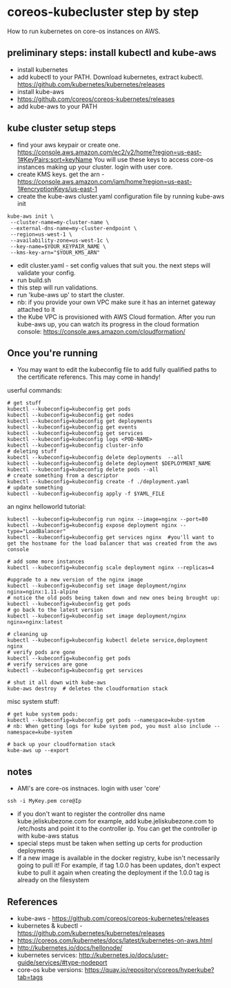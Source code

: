 # coreos-kubecluster step by step

How to run kubernetes on core-os instances on AWS.

preliminary steps: install kubectl and kube-aws
------------------
* install kubernetes
 * add kubectl to your PATH. Download kubernetes, extract kubectl. https://github.com/kubernetes/kubernetes/releases
* install kube-aws 
 * https://github.com/coreos/coreos-kubernetes/releases
 * add kube-aws to your PATH

kube cluster setup steps
--------------------------
* find your aws keypair or create one. https://console.aws.amazon.com/ec2/v2/home?region=us-east-1#KeyPairs:sort=keyName You will use these keys to access core-os instances making up your cluster. login with user core.
* create KMS keys. get the arn - https://console.aws.amazon.com/iam/home?region=us-east-1#encryptionKeys/us-east-1 
* create the kube-aws cluster.yaml configuration file by running kube-aws init 
```
kube-aws init \
 --cluster-name=my-cluster-name \
 --external-dns-name=my-cluster-endpoint \
 --region=us-west-1 \
 --availability-zone=us-west-1c \
 --key-name=$YOUR_KEYPAIR_NAME \
 --kms-key-arn="$YOUR_KMS_ARN"
```
* edit cluster.yaml - set config values that suit you. the next steps will validate your config.
* run build.sh
 * this step will run validations. 
* run 'kube-aws up' to start the cluster.
 * nb: if you provide your own VPC make sure it has an internet gateway attached to it
 * the Kube VPC is provisioned with AWS Cloud formation. After you run kube-aws up, you can watch its progress in the cloud formation console: https://console.aws.amazon.com/cloudformation/ 
 
Once you're running
-------------------
* You may want to edit the kubeconfig file to add fully qualified paths to the certificate referencs. This may come in handy!

userful commands:
```
# get stuff
kubectl --kubeconfig=kubeconfig get pods
kubectl --kubeconfig=kubeconfig get nodes
kubectl --kubeconfig=kubeconfig get deployments
kubectl --kubeconfig=kubeconfig get events
kubectl --kubeconfig=kubeconfig get services
kubectl --kubeconfig=kubeconfig logs <POD-NAME>
kubectl --kubeconfig=kubeconfig cluster-info
# deleting stuff
kubectl --kubeconfig=kubeconfig delete deployments  --all
kubectl --kubeconfig=kubeconfig delete deployment $DEPLOYMENT_NAME
kubectl --kubeconfig=kubeconfig delete pods --all
# create something from a descriptor
kubectl --kubeconfig=kubeconfig create -f ./deployment.yaml
# update something
kubectl --kubeconfig=kubeconfig apply -f $YAML_FILE
```

an nginx helloworld tutorial:
```
kubectl --kubeconfig=kubeconfig run nginx --image=nginx --port=80
kubectl --kubeconfig=kubeconfig expose deployment nginx --type="LoadBalancer"
kubectl --kubeconfig=kubeconfig get services nginx  #you'll want to get the hostname for the load balancer that was created from the aws console

# add some more instances
kubectl --kubeconfig=kubeconfig scale deployment nginx --replicas=4

#upgrade to a new version of the nginx image
kubectl --kubeconfig=kubeconfig set image deployment/nginx nginx=nginx:1.11-alpine
# notice the old pods being taken down and new ones being brought up: 
kubectl --kubeconfig=kubeconfig get pods
# go back to the latest version
kubectl --kubeconfig=kubeconfig set image deployment/nginx nginx=nginx:latest

# cleaning up
kubectl --kubeconfig=kubeconfig kubectl delete service,deployment nginx
# verify pods are gone
kubectl --kubeconfig=kubeconfig get pods
# verify services are gone
kubectl --kubeconfig=kubeconfig get services

# shut it all down with kube-aws
kube-aws destroy  # deletes the cloudformation stack
```

misc system stuff:
```
# get kube system pods:
kubectl --kubeconfig=kubeconfig get pods --namespace=kube-system
# nb: When getting logs for kube system pod, you must also include --namespace=kube-system

# back up your cloudformation stack
kube-aws up --export
```


notes
------
* AMI's are core-os instnaces.  login with user 'core'
```
ssh -i MyKey.pem core@Ip
```
* if you don't want to register the controller dns name kube.jeliskubezone.com for example, add kube.jeliskubezone.com to /etc/hosts and point it to the controller
ip. You can get the controller ip with kube-aws status
* special steps must be taken when setting up certs for production deployments
* If a new image is available in the docker registry, kube isn't necessarily going to pull it! For example, if tag 1.0.0 has been updates, don't expect kube to pull it again when creating the deployment if the 1.0.0 tag is already on the filesystem

References
------------
* kube-aws - https://github.com/coreos/coreos-kubernetes/releases 
* kubernetes & kubectl - https://github.com/kubernetes/kubernetes/releases 
* https://coreos.com/kubernetes/docs/latest/kubernetes-on-aws.html
* http://kubernetes.io/docs/hellonode/ 
* kubernetes services: http://kubernetes.io/docs/user-guide/services/#type-nodeport
* core-os kube versions: https://quay.io/repository/coreos/hyperkube?tab=tags

